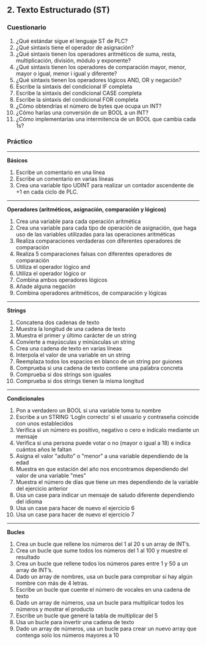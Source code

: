 

## 2. Texto Estructurado (ST) ##
### Cuestionario ###
1. ¿Qué estándar sigue el lenguaje ST de PLC?
2. ¿Qué sintaxis tiene el operador de asignación?
3. ¿Qué sintaxis tienen los operadores aritméticos de suma, resta, multiplicación, división, módulo y exponente?
4. ¿Qué sintaxis tienen los operadores de comparación mayor, menor, mayor o igual, menor i igual y diferente?
5. ¿Qué sintaxis tienen los operadores lógicos AND, OR y negación? 
6. Escribe la sintaxis del condicional IF completa
7. Escribe la sintaxis del condicional CASE completa
8. Escribe la sintaxis del condicional FOR completa
9. ¿Cómo obtendrías el número de bytes que ocupa un INT?
10.	¿Cómo harías una conversión de un BOOL a un INT?
11.	¿Cómo implementarías una intermitencia de un BOOL que cambia cada 1s?

### Práctico ###

*** 
**Básicos**
1.	Escribe un comentario en una línea
2.	Escribe un comentario en varias líneas
3.	Crea una variable tipo UDINT para realizar un contador ascendente de +1 en cada ciclo de PLC. 

***
**Operadores (aritméticos, asignación, comparación y lógicos)**
1.	Crea una variable para cada operación aritmética
2.	Crea una variable para cada tipo de operación de asignación, que haga uso de las variables utilizadas para las operaciones aritméticas
3.	Realiza comparaciones verdaderas con diferentes operadores de comparación
4.	Realiza 5 comparaciones falsas con diferentes operadores de comparación
5.	Utiliza el operador lógico and
6.	Utiliza el operador lógico or
7.	Combina ambos operadores lógicos
8.	Añade alguna negación
9.	Combina operadores aritméticos, de comparación y lógicas


***
**Strings**
1.	Concatena dos cadenas de texto
2.	Muestra la longitud de una cadena de texto
3.	Muestra el primer y último carácter de un string
4.	Convierte a mayúsculas y minúsculas un string
5.	Crea una cadena de texto en varias líneas
6.	Interpola el valor de una variable en un string
7.	Reemplaza todos los espacios en blanco de un string por guiones
8.	Comprueba si una cadena de texto contiene una palabra concreta
9.	Comprueba si dos strings son iguales
10.	Comprueba si dos strings tienen la misma longitud

***
**Condicionales**
1.	Pon a verdadero un BOOL si una variable toma tu nombre
2.	Escribe a un STRING ‘LogIn correcto’ si el usuario y contraseña coincide con unos establecidos
3.	Verifica si un número es positivo, negativo o cero e indícalo mediante un mensaje 
4.	Verifica si una persona puede votar o no (mayor o igual a 18) e indica cuántos años le faltan
5.	Asigna el valor "adulto" o "menor" a una variable dependiendo de la edad 
6.	Muestra en que estación del año nos encontramos dependiendo del valor de una variable "mes"
7.	Muestra el número de días que tiene un mes dependiendo de la variable del ejercicio anterior
8.	Usa un case para indicar un mensaje de saludo diferente dependiendo del idioma
9.	Usa un case para hacer de nuevo el ejercicio 6
10.	Usa un case para hacer de nuevo el ejercicio 7

***
**Bucles**
1.	Crea un bucle que rellene los números del 1 al 20 s un array de INT’s.
2.	Crea un bucle que sume todos los números del 1 al 100 y muestre el resultado
3.	Crea un bucle que rellene todos los números pares entre 1 y 50 a un array de INT’s.
4.	Dado un array de nombres, usa un bucle para comprobar si hay algún nombre con más de 4 letras. 
5.	Escribe un bucle que cuente el número de vocales en una cadena de texto
6.	Dado un array de números, usa un bucle para multiplicar todos los números y mostrar el producto
7.	Escribe un bucle que generé la tabla de multiplicar del 5
8.	Usa un bucle para invertir una cadena de texto
9.	Dado un array de números, usa un bucle para crear un nuevo array que contenga solo los números mayores a 10

